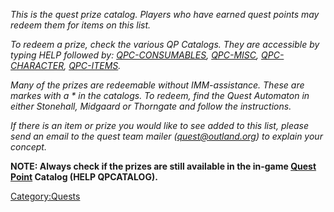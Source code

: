 *This is the quest prize catalog. Players who have earned quest points
may redeem them for items on this list.*

*To redeem a prize, check the various QP Catalogs. They are accessible
by typing HELP followed by:
[QPC-CONSUMABLES](Quest_Point_Catalog_-_Consumables "wikilink"),
[QPC-MISC](Quest_Point_Catalog_-_Misc "wikilink"),
[QPC-CHARACTER](Quest_Point_Catalog_-_Character "wikilink"),
[QPC-ITEMS](Quest_Point_Catalog_-_Items "wikilink").*

*Many of the prizes are redeemable without IMM-assistance. These are
markes with a \* in the catalogs. To redeem, find the Quest Automaton in
either Stonehall, Midgaard or Thorngate and follow the instructions.*

*If there is an item or prize you would like to see added to this list,
please send an email to the quest team mailer (quest@outland.org) to
explain your concept.*

**NOTE: Always check if the prizes are still available in the in-game
[Quest Point](Quest_Points "wikilink") Catalog (HELP QPCATALOG).**

[Category:Quests](Category:Quests "wikilink")
